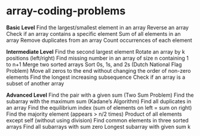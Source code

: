 # array-coding-problems

**Basic Level**
Find the largest/smallest element in an array
Reverse an array
Check if an array contains a specific element
Sum of all elements in an array
Remove duplicates from an array
Count occurrences of each element

**Intermediate Level**
Find the second largest element
Rotate an array by k positions (left/right)
Find missing number in an array of size n containing 1 to n+1
Merge two sorted arrays
Sort 0s, 1s, and 2s (Dutch National Flag Problem)
Move all zeros to the end without changing the order of non-zero elements
Find the longest increasing subsequence
Check if an array is a subset of another array

**Advanced Level**
Find the pair with a given sum (Two Sum Problem)
Find the subarray with the maximum sum (Kadane’s Algorithm)
Find all duplicates in an array
Find the equilibrium index (sum of elements on left = sum on right)
Find the majority element (appears > n/2 times)
Product of all elements except self (without using division)
Find common elements in three sorted arrays
Find all subarrays with sum zero
Longest subarray with given sum k
